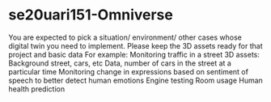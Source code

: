 # se20uari151-Omniverse

You are expected to pick a situation/ environment/ other cases whose digital twin you need to implement. Please keep the 3D assets ready for that project and basic data
For example:
Monitoring traffic in a street
 3D assets: Background street, cars, etc
 Data, number of cars in the street at a particular time
Monitoring change in expressions based on sentiment of speech to better detect human emotions
Engine testing
Room usage
Human health prediction

